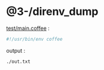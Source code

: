 [‼️]: ✏️README.mdt

# @3-/direnv_dump

[test/main.coffee](./test/main.coffee) :

```coffee
#!/usr/bin/env coffee
```

output :

```
./out.txt
```
